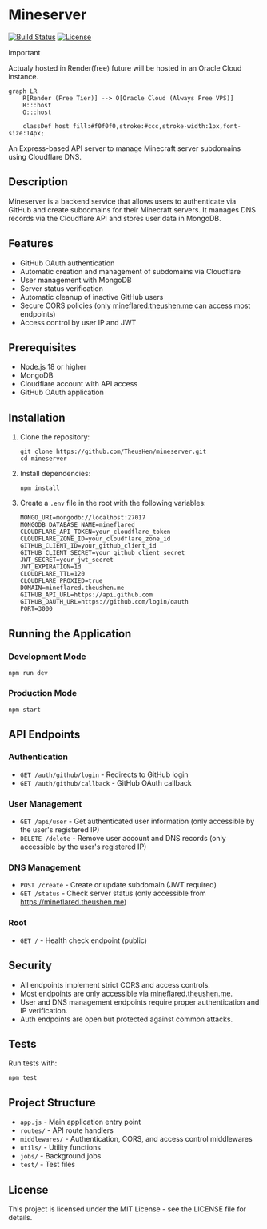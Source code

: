 # Mineserver
<p>
  <a href="https://mineflared.theushen.me"><img src="https://vercelbadge.vercel.app/api/TheusHen/Mineserver" alt="Build Status" /></a>
  <a href="https://github.com/TheusHen/Mineserver"><img src="https://img.shields.io/github/license/TheusHen/Mineserver?style=flat-square" alt="License" /></a>
</p>

> [!IMPORTANT]  
> Actualy hosted in Render(free) future will be hosted in an Oracle Cloud instance.
```mermaid
graph LR
    R[Render (Free Tier)] --> O[Oracle Cloud (Always Free VPS)]
    R:::host
    O:::host

    classDef host fill:#f0f0f0,stroke:#ccc,stroke-width:1px,font-size:14px;
```


An Express-based API server to manage Minecraft server subdomains using Cloudflare DNS.

## Description

Mineserver is a backend service that allows users to authenticate via GitHub and create subdomains for their Minecraft servers. It manages DNS records via the Cloudflare API and stores user data in MongoDB.

## Features

- GitHub OAuth authentication
- Automatic creation and management of subdomains via Cloudflare
- User management with MongoDB
- Server status verification
- Automatic cleanup of inactive GitHub users
- Secure CORS policies (only [mineflared.theushen.me](https://mineflared.theushen.me) can access most endpoints)
- Access control by user IP and JWT

## Prerequisites

- Node.js 18 or higher
- MongoDB
- Cloudflare account with API access
- GitHub OAuth application

## Installation

1. Clone the repository:
   ```
   git clone https://github.com/TheusHen/mineserver.git
   cd mineserver
   ```

2. Install dependencies:
   ```
   npm install
   ```

3. Create a `.env` file in the root with the following variables:
   ```
   MONGO_URI=mongodb://localhost:27017
   MONGODB_DATABASE_NAME=mineflared
   CLOUDFLARE_API_TOKEN=your_cloudflare_token
   CLOUDFLARE_ZONE_ID=your_cloudflare_zone_id
   GITHUB_CLIENT_ID=your_github_client_id
   GITHUB_CLIENT_SECRET=your_github_client_secret
   JWT_SECRET=your_jwt_secret
   JWT_EXPIRATION=1d
   CLOUDFLARE_TTL=120
   CLOUDFLARE_PROXIED=true
   DOMAIN=mineflared.theushen.me
   GITHUB_API_URL=https://api.github.com
   GITHUB_OAUTH_URL=https://github.com/login/oauth
   PORT=3000
   ```

## Running the Application

### Development Mode

```
npm run dev
```

### Production Mode

```
npm start
```

## API Endpoints

### Authentication

- `GET /auth/github/login` - Redirects to GitHub login
- `GET /auth/github/callback` - GitHub OAuth callback

### User Management

- `GET /api/user` - Get authenticated user information (only accessible by the user's registered IP)
- `DELETE /delete` - Remove user account and DNS records (only accessible by the user's registered IP)

### DNS Management

- `POST /create` - Create or update subdomain (JWT required)
- `GET /status` - Check server status (only accessible from https://mineflared.theushen.me)

### Root

- `GET /` - Health check endpoint (public)

## Security

- All endpoints implement strict CORS and access controls.
- Most endpoints are only accessible via [mineflared.theushen.me](https://mineflared.theushen.me).
- User and DNS management endpoints require proper authentication and IP verification.
- Auth endpoints are open but protected against common attacks.

## Tests

Run tests with:

```
npm test
```

## Project Structure

- `app.js` - Main application entry point
- `routes/` - API route handlers
- `middlewares/` - Authentication, CORS, and access control middlewares
- `utils/` - Utility functions
- `jobs/` - Background jobs
- `test/` - Test files

## License

This project is licensed under the MIT License - see the LICENSE file for details.
